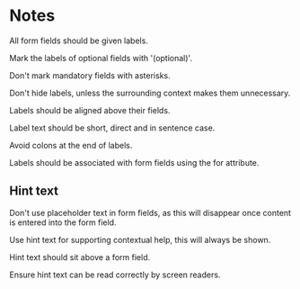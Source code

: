 # Notes

All form fields should be given labels.

Mark the labels of optional fields with '(optional)'.

Don't mark mandatory fields with asterisks.

Don't hide labels, unless the surrounding context makes them unnecessary.

Labels should be aligned above their fields.

Label text should be short, direct and in sentence case.

Avoid colons at the end of labels.

Labels should be associated with form fields using the for attribute.

## Hint text

Don't use placeholder text in form fields, as this will disappear once content is entered into the form field.

Use hint text for supporting contextual help, this will always be shown.

Hint text should sit above a form field.

Ensure hint text can be read correctly by screen readers.